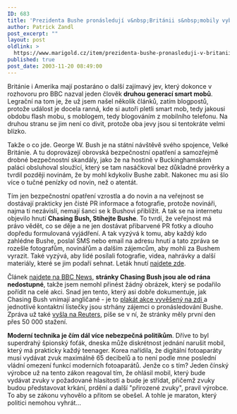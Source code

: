 ```yaml
---
ID: 683
title: 'Prezidenta Bushe pronásledují v&nbsp;Británii s&nbsp;mobily vybavenými fotoaparáty'
author: Patrick Zandl
post_excerpt: ""
layout: post
oldlink: >
  https://www.marigold.cz/item/prezidenta-bushe-pronasleduji-v-britanii-s-mobily-vybavenymi-fotoaparaty
published: true
post_date: 2003-11-20 08:49:00
---
```

<p>
Británie i Amerika mají postaráno o další zajímavý jev, který dokonce v rozhovoru pro BBC nazval jeden člověk <STRONG>druhou generací smart mobů</STRONG>. Legrační na tom je, že už jsem našel několik článků, zatím blogpostů, protože událost je docela ranná, kde si autoři pletli smart mob, tedy jakousi obdobu flash mobu, s moblogem, tedy blogováním z mobilního telefonu. Na druhou stranu se jim není co divit, protože oba jevy jsou si tentokráte velmi blízko. </p>

<p>
Takže o co jde. George W. Bush je na státní návštěvě svého spojence, Velké Británie. A tu doprovázejí obrovská bezpečnostní opatření a samozřejmě drobné bezpečnostní skandály, jako že na hostině v Buckinghamském paláci obsluhoval sloužící, který se tam nasáčkoval bez důkladné prověrky a tvrdil později novinám, že by mohl kdykoliv Bushe zabít. Nakonec mu asi šlo více o tučné penízky od novin, než o atentát. </p>

<p>
Tím jen bezpečnostní opatření vzrostla a do novin a na veřejnost se dostávají prakticky jen čisté PR informace a fotografie, protože novináři, najma ti nezávislí, nemají šanci se k Bushovi přiblížit. A tak se na internetu objevilo hnutí <STRONG>Chasing Bush, Stíhejte Bushe</STRONG>. To tvrdí, že veřejnost má právo vědět, co se děje a ne jen dostávat přibarvené PR fotky a dlouho dopředu formulovaná vyjádření. A tak vyzývá k tomu, aby každý kdo zahlédne Bushe, poslal SMS nebo email na adresu hnutí a tato zpráva se rozešle fotografům, novinářům a dalším zájemcům, aby mohli za Bushem vyrazit. Také vyzývá, aby lidé posílali fotografie, videa, nahrávky a další materiály, které se jim podaří sehnat. Leták hnutí <A href="http://www.interwebnet.org/poster.htm" target=_blank>najdete zde</A>. </p>

<p>
Článek <A href="http://news.bbc.co.uk/1/hi/technology/3280611.stm" target=_blank>najdete na BBC News,</A> <STRONG>stránky Chasing Bush jsou ale od rána nedostupné</STRONG>, takže jsem nemohl přinést žádný obrázek, který se podařilo pořídit na celé akci. Snad jen tento, který asi dobře dokumentuje, jak Chasing Bush vnímají angličané - je to <A href="http://mohsan75.textamerica.com/?r=176900" target=_blank>plakát akce vyvěšený na zdi </A>a jednotlivé kontaktní lístečky jsou strhány zájemci o pronásledování Bushe. Zpráva už také <A href="http://www.reuters.co.uk/newsArticle.jhtml?type=internetNews&amp;storyID=3853709&amp;section=news" target=_blank>vyšla na Reuters</A>, píše se v ní, že stránky měly první den přes 50 000 stažení. &#160;</p>

<p>
<STRONG>Moderní technika je čím dál více nebezpečná politikům</STRONG>. Dříve to byl superdrahý špionský foťák, dneska může diskrétnost jednání narušit mobil, který má prakticky každý teenager. Korea nařídila, že digitální fotoaparáty musí vydávat zvuk maximálně 65 decibelů a to není podle mne poslední vládní omezení funkcí moderních fotoaparátů. Jenže co s tím? Jeden čínský výrobce už na tento zákon reagoval tím, že ohlásil mobil, který bude vydávat zvuky v požadované hlasitosti a bude je střídat, přičemž zvuky budou představovat krkání, prdění a další "přirozené zvuky", pravil výrobce. To aby se zákonu vyhovělo a přitom se obešel. A tohle je maraton, který politici nemohou vyhrát...</p>
